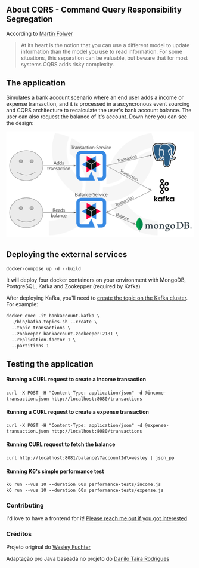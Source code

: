 ## About CQRS - Command Query Responsibility Segregation

According to [Martin Folwer](https://martinfowler.com/bliki/CQRS.html)
> At its heart is the notion that you can use a different model to update information than the model you use to read information.
> For some situations, this separation can be valuable, but beware that for most systems CQRS adds risky complexity.

## The application

Simulates a bank account scenario where an end user adds a income or expense transaction, and it is processed in a ascyncronous event sourcing and CQRS architecture to recalculate the user's bank account balance. The user can also request the balance of it's account. Down here you can see the design:

![Design](/images/design.png)

## Deploying the external services

```
docker-compose up -d --build
```
It will deploy four docker containers on your environment with MongoDB, PostgreSQL, Kafka and Zookepper (required by Kafka)

After deploying Kafka, you'll need to [create the topic on the Kafka cluster](https://kafka.apache.org/quickstart). For example:

```
docker exec -it bankaccount-kafka \
  ./bin/kafka-topics.sh --create \
  --topic transactions \
  --zookeeper bankaccount-zookeeper:2181 \
  --replication-factor 1 \
  --partitions 1
```

## Testing the application

#### Running a CURL request to create a income transaction
```
curl -X POST -H "Content-Type: application/json" -d @income-transaction.json http://localhost:8080/transactions
```
#### Running a CURL request to create a expense transaction
```
curl -X POST -H "Content-Type: application/json" -d @expense-transaction.json http://localhost:8080/transactions
```
#### Running CURL request to fetch the balance
```
curl http://localhost:8081/balance\?accountId\=wesley | json_pp
```
#### Running [K6's](https://k6.io) simple performance test
````
k6 run --vus 10 --duration 60s performance-tests/income.js
k6 run --vus 10 --duration 60s performance-tests/expense.js
````

### Contributing
I'd love to have a frontend for it! [Please reach me out if you got interested](MailTo:wesley.fuchter@gmail.com)

### Créditos
Projeto original do [Wesley Fuchter](https://github.com/wesleyfuchter/cqrs-quarkus-kafka)

Adaptação pro Java baseada no projeto do [Danilo Taira Rodrigues](https://github.com/danilotaira/Dio_BankTransactionsKafka)
